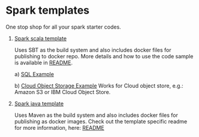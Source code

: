 # Spark templates

One stop shop for all your spark starter codes.

1. [Spark scala template](scala-template)
    
    Uses SBT as the build system and also includes docker files
    for publishing to docker repo. More details and how to use the
    code sample is available in [README](scala-template/readme.md).
    
    a) [SQL Example](scala-template/src/main/scala/com/github/scrapcodes/scala/template/SparkScalaSQLExample.scala)

    b) [Cloud Object Storage Example](scala-template/src/main/scala/com/github/scrapcodes/scala/template/SparkScalaCOSExample.scala)
    Works for Cloud object store, e.g.: Amazon S3 or IBM Cloud Object Store.

2. [Spark java template](java-template)

    Uses Maven as the build system and also includes docker files for publishing as docker images.
    Check out the template specific readme for more information, here: [README](java-template/readme.md)